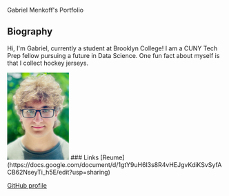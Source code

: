 Gabriel Menkoff's Portfolio

## Biography
Hi, I'm Gabriel, currently a student at Brooklyn College! I am a CUNY Tech Prep fellow pursuing a future in Data Science.
One fun fact about myself is that I collect hockey jerseys.

<img src="Gabriel_Menkoff.jpg" width="143" height="202">
### Links
[Reume](https://docs.google.com/document/d/1gtY9uH6l3s8R4vHEJgvKdiKSvSyfACB62NseyTi_h5E/edit?usp=sharing)

[GitHub profile](https://github.com/gabemenk)
